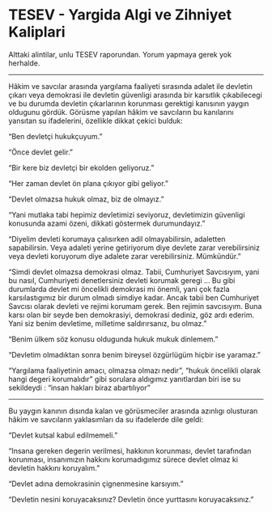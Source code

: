 # TESEV - Yargida Algi ve Zihniyet Kaliplari

Alttaki alintilar, unlu TESEV raporundan. Yorum yapmaya gerek yok herhalde.

----

Hâkim ve savcılar arasında yargılama faaliyeti sırasında adalet ile devletin çıkarı veya demokrasi ile devletin güvenligi arasında bir karsıtlık çıkabilecegi ve bu durumda devletin çıkarlarının korunması gerektigi kanısının yaygın oldugunu gördük. Görüsme yapılan hâkim ve savcıların bu
kanılarını yansıtan su ifadelerini, özellikle dikkat çekici bulduk:

“Ben devletçi hukukçuyum.”

“Önce devlet gelir.”

“Bir kere biz devletçi bir ekolden geliyoruz.”

“Her zaman devlet ön plana çıkıyor gibi geliyor.”

“Devlet olmazsa hukuk olmaz, biz de olmayız.”

“Yani mutlaka tabi hepimiz devletimizi seviyoruz, devletimizin güvenligi konusunda azami özeni, dikkati göstermek durumundayız.”

“Diyelim devleti korumaya çalısırken adil olmayabilirsin, adaletten sapabilirsin. Veya adaleti yerine getiriyorum diye devlete zarar verebilirsiniz veya devleti koruyorum diye adalete zarar verebilirsiniz. Mümkündür.”

“Simdi devlet olmazsa demokrasi olmaz. Tabii, Cumhuriyet Savcısıyım, yani bu nasıl, Cumhuriyeti denetlersiniz devleti korumak geregi … Bu gibi durumlarda devlet mi öncelikli demokrasi mi önemli, yani çok fazla karsılastıgımız bir durum olmadı simdiye kadar. Ancak tabii ben Cumhuriyet Savcısı olarak devleti ve rejimi korumam gerek. Ben rejimin savcısıyım. Buna karsı olan bir seyde ben demokrasiyi, demokrasi dediniz, göz ardı ederim. Yani siz benim devletime, milletime saldırırsanız, bu olmaz.”

“Benim ülkem söz konusu oldugunda hukuk mukuk dinlemem.”

“Devletim olmadıktan sonra benim bireysel özgürlügüm hiçbir ise yaramaz.”

“Yargılama faaliyetinin amacı, olmazsa olmazı nedir”, “hukuk öncelikli olarak hangi degeri korumalıdır” gibi sorulara aldıgımız yanıtlardan biri ise su sekildeydi : “insan hakları biraz abartılıyor”

---

Bu yaygın kanının dısında kalan ve görüsmeciler arasında azınlıgı olusturan hâkim ve savcıların yaklasımları da su ifadelerde dile geldi:

“Devlet kutsal kabul edilmemeli.”

“Insana gereken degerin verilmesi, hakkının korunması, devlet tarafından korunması, insanımızın hakkını korumadıgımız sürece devlet olmaz ki devletin hakkını koruyalım.”

“Devlet adına demokrasinin çignenmesine karsıyım.”

“Devletin nesini koruyacaksınız? Devletin önce yurttasını koruyacaksınız.”
